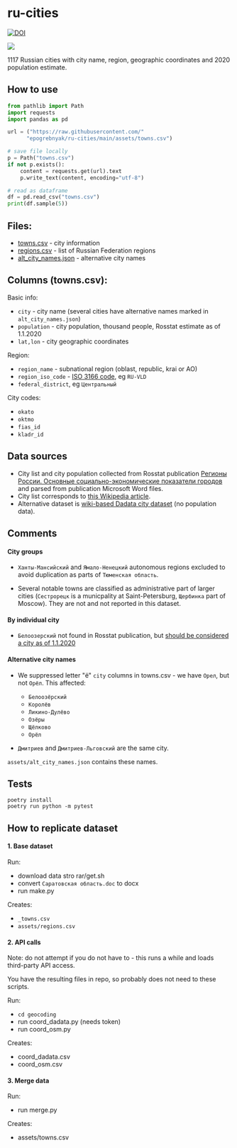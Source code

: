 # ru-cities

[![DOI](https://zenodo.org/badge/DOI/10.5281/zenodo.5151423.svg)](https://doi.org/10.5281/zenodo.5151423)

[![](https://img.shields.io/badge/API_Crafter-ru--cities--db-blue)](https://beta.apicrafter.ru/packages/ru-cities-db)



1117 Russian cities with city name, region, 
geographic coordinates and 2020 population estimate.

## How to use

```python 
from pathlib import Path
import requests
import pandas as pd

url = ("https://raw.githubusercontent.com/"
      "epogrebnyak/ru-cities/main/assets/towns.csv")

# save file locally
p = Path("towns.csv")
if not p.exists():
    content = requests.get(url).text
    p.write_text(content, encoding="utf-8")

# read as dataframe
df = pd.read_csv("towns.csv")
print(df.sample(5))
```

## Files:

- [towns.csv](assets/towns.csv) - city information
- [regions.csv](assets/regions.csv) - list of Russian Federation regions
- [alt_city_names.json](assets/alt_city_names.json) - alternative city names

## Сolumns (towns.csv):

Basic info:

- `city` - city name (several cities have alternative names marked in `alt_city_names.json`)
- `population` - city population, thousand people, Rosstat estimate as of 1.1.2020
- `lat,lon` - city geographic coordinates 

Region:

- `region_name` - subnational region (oblast, republic, krai or AO)
- `region_iso_code` - [ISO 3166 code](https://en.wikipedia.org/wiki/ISO_3166-2:RU), eg `RU-VLD`
- `federal_district`, eg `Центральный`

City codes:

- `okato` 
- `oktmo` 
- `fias_id` 
- `kladr_id`

## Data sources

- City list and city population collected from Rosstat publication [Регионы России. Основные социально-экономические показатели городов](https://rosstat.gov.ru/folder/210/document/13206) and parsed from publication Microsoft Word files.
- City list corresponds to [this Wikipedia article](https://ru.wikipedia.org/wiki/%D0%A1%D0%BF%D0%B8%D1%81%D0%BE%D0%BA_%D0%B3%D0%BE%D1%80%D0%BE%D0%B4%D0%BE%D0%B2_%D0%A0%D0%BE%D1%81%D1%81%D0%B8%D0%B8).
- Alternative dataset is [wiki-based Dadata city dataset](https://github.com/hflabs/city) (no population data).

## Comments

#### City groups

- `Ханты-Мансийский` and `Ямало-Ненецкий` autonomous regions excluded to avoid duplication as parts of `Тюменская область`.

- Several notable towns are classified as administrative part of larger cities (`Сестрорецк` is a municpality at  Saint-Petersburg, `Щербинка` part of Moscow). They are not and not reported in this dataset.

#### By individual city

- `Белоозерский` not found in Rosstat publication, but [should be considered a city as of 1.1.2020](https://github.com/epogrebnyak/ru-cities/issues/5#issuecomment-886179980)

#### Alternative city names

- We suppressed letter "ё" `city` columns in towns.csv - we have `Орел`, but not `Орёл`. This affected:
  - `Белоозёрский`
  - `Королёв`
  - `Ликино-Дулёво`
  - `Озёры`
  - `Щёлково`
  - `Орёл`

- `Дмитриев` and `Дмитриев-Льговский` are the same city.

`assets/alt_city_names.json` contains these names.

## Tests

```
poetry install
poetry run python -m pytest
```

## How to replicate dataset

#### 1. Base dataset

Run:

- download data stro rar/get.sh
- convert `Саратовская область.doc` to docx
- run make.py

Creates:

- `_towns.csv`
- `assets/regions.csv`

#### 2. API calls

Note: do not attempt if you do not have to - this runs a while and loads third-party API access. 

You have the resulting files in repo,
so probably does not need to  these scripts.

Run:

- `cd geocoding`
- run coord_dadata.py (needs token)
- run coord_osm.py

Creates:

- coord_dadata.csv
- coord_osm.csv

#### 3. Merge data

Run:

- run merge.py

Creates:

- assets/towns.csv
